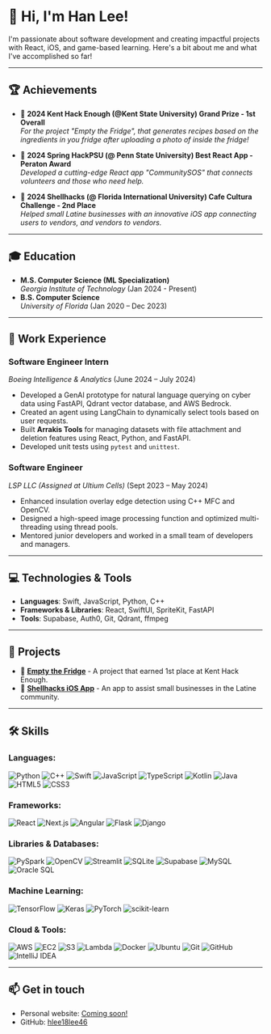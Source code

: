 # 👋 Hi, I'm Han Lee!

I'm passionate about software development and creating impactful projects with React, iOS, and game-based learning. Here's a bit about me and what I've accomplished so far!

---

## 🏆 Achievements
- 🥇 **2024 Kent Hack Enough (@Kent State University) Grand Prize - 1st Overall**  
  *For the project "Empty the Fridge", that generates recipes based on the ingredients in you fridge after uploading a photo of inside the fridge!*

- 🥇 **2024 Spring HackPSU (@ Penn State University) Best React App - Peraton Award**  
  *Developed a cutting-edge React app "CommunitySOS" that connects volunteers and those who need help.*

- 🥈 **2024 Shellhacks (@ Florida International University) Cafe Cultura Challenge - 2nd Place**  
  *Helped small Latine businesses with an innovative iOS app connecting users to vendors, and vendors to vendors.*

---

## 🎓 Education
- **M.S. Computer Science (ML Specialization)**  
  *Georgia Institute of Technology* (Jan 2024 - Present)
- **B.S. Computer Science**  
  *University of Florida* (Jan 2020 – Dec 2023)

---

## 💼 Work Experience

### Software Engineer Intern  
*Boeing Intelligence & Analytics* (June 2024 – July 2024)
- Developed a GenAI prototype for natural language querying on cyber data using FastAPI, Qdrant vector database, and AWS Bedrock.
- Created an agent using LangChain to dynamically select tools based on user requests.
- Built **Arrakis Tools** for managing datasets with file attachment and deletion features using React, Python, and FastAPI.
- Developed unit tests using `pytest` and `unittest`.

### Software Engineer  
*LSP LLC (Assigned at Ultium Cells)* (Sept 2023 – May 2024)
- Enhanced insulation overlay edge detection using C++ MFC and OpenCV.
- Designed a high-speed image processing function and optimized multi-threading using thread pools.
- Mentored junior developers and worked in a small team of developers and managers.

---

## 💻 Technologies & Tools
- **Languages**: Swift, JavaScript, Python, C++
- **Frameworks & Libraries**: React, SwiftUI, SpriteKit, FastAPI
- **Tools**: Supabase, Auth0, Git, Qdrant, ffmpeg

---

## 🚀 Projects
- 🌟 **[Empty the Fridge](#)** - A project that earned 1st place at Kent Hack Enough.
- 🌟 **[Shellhacks iOS App](#)** - An app to assist small businesses in the Latine community.

---

## 🛠️ Skills

### Languages:
![Python](https://img.shields.io/badge/-Python-3776AB?logo=Python&logoColor=white&style=for-the-badge)
![C++](https://img.shields.io/badge/-C++-00599C?logo=c%2B%2B&logoColor=white&style=for-the-badge)
![Swift](https://img.shields.io/badge/-Swift-FA7343?logo=swift&logoColor=white&style=for-the-badge)
![JavaScript](https://img.shields.io/badge/-JavaScript-F7DF1E?logo=javascript&logoColor=black&style=for-the-badge)
![TypeScript](https://img.shields.io/badge/-TypeScript-007ACC?logo=typescript&logoColor=white&style=for-the-badge)
![Kotlin](https://img.shields.io/badge/-Kotlin-0095D5?logo=kotlin&logoColor=white&style=for-the-badge)
![Java](https://img.shields.io/badge/-Java-007396?logo=java&logoColor=white&style=for-the-badge)
![HTML5](https://img.shields.io/badge/-HTML5-E34F26?logo=html5&logoColor=white&style=for-the-badge)
![CSS3](https://img.shields.io/badge/-CSS3-1572B6?logo=css3&logoColor=white&style=for-the-badge)

### Frameworks:
![React](https://img.shields.io/badge/-React-61DAFB?logo=react&logoColor=black&style=for-the-badge)
![Next.js](https://img.shields.io/badge/-Next.js-000000?logo=next.js&logoColor=white&style=for-the-badge)
![Angular](https://img.shields.io/badge/-Angular-DD0031?logo=angular&logoColor=white&style=for-the-badge)
![Flask](https://img.shields.io/badge/-Flask-000000?logo=flask&logoColor=white&style=for-the-badge)
![Django](https://img.shields.io/badge/-Django-092E20?logo=django&logoColor=white&style=for-the-badge)

### Libraries & Databases:
![PySpark](https://img.shields.io/badge/-PySpark-E25A1C?logo=apache-spark&logoColor=white&style=for-the-badge)
![OpenCV](https://img.shields.io/badge/-OpenCV-5C3EE8?logo=opencv&logoColor=white&style=for-the-badge)
![Streamlit](https://img.shields.io/badge/-Streamlit-FF4B4B?logo=streamlit&logoColor=white&style=for-the-badge)
![SQLite](https://img.shields.io/badge/-SQLite-003B57?logo=sqlite&logoColor=white&style=for-the-badge)
![Supabase](https://img.shields.io/badge/-Supabase-3ECF8E?logo=supabase&logoColor=white&style=for-the-badge)
![MySQL](https://img.shields.io/badge/-MySQL-4479A1?logo=mysql&logoColor=white&style=for-the-badge)
![Oracle SQL](https://img.shields.io/badge/-Oracle_SQL-F80000?logo=oracle&logoColor=white&style=for-the-badge)

### Machine Learning:
![TensorFlow](https://img.shields.io/badge/-TensorFlow-FF6F00?logo=tensorflow&logoColor=white&style=for-the-badge)
![Keras](https://img.shields.io/badge/-Keras-D00000?logo=keras&logoColor=white&style=for-the-badge)
![PyTorch](https://img.shields.io/badge/-PyTorch-EE4C2C?logo=pytorch&logoColor=white&style=for-the-badge)
![scikit-learn](https://img.shields.io/badge/-Scikit--learn-F7931E?logo=scikit-learn&logoColor=white&style=for-the-badge)

### Cloud & Tools:
![AWS](https://img.shields.io/badge/-AWS-232F3E?logo=amazon-aws&logoColor=white&style=for-the-badge)
![EC2](https://img.shields.io/badge/-EC2-FF9900?logo=amazon-ec2&logoColor=white&style=for-the-badge)
![S3](https://img.shields.io/badge/-S3-569A31?logo=amazon-s3&logoColor=white&style=for-the-badge)
![Lambda](https://img.shields.io/badge/-Lambda-FF9900?logo=aws-lambda&logoColor=white&style=for-the-badge)
![Docker](https://img.shields.io/badge/-Docker-2496ED?logo=docker&logoColor=white&style=for-the-badge)
![Ubuntu](https://img.shields.io/badge/-Ubuntu-E95420?logo=ubuntu&logoColor=white&style=for-the-badge)
![Git](https://img.shields.io/badge/-Git-F05032?logo=git&logoColor=white&style=for-the-badge)
![GitHub](https://img.shields.io/badge/-GitHub-181717?logo=github&logoColor=white&style=for-the-badge)
![IntelliJ IDEA](https://img.shields.io/badge/-IntelliJ-000000?logo=intellij-idea&logoColor=white&style=for-the-badge)

---

## 📫 Get in touch
- Personal website: [Coming soon!](#)
- GitHub: [hlee18lee46](https://github.com/hlee18lee46)
